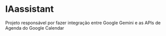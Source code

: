 # IAassistant
Projeto responsável por fazer integração entre Google Gemini e as APIs de Agenda do Google Calendar
